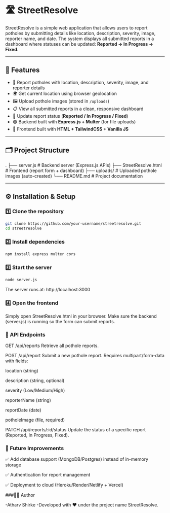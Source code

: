 # 🛣️ StreetResolve

StreetResolve is a simple web application that allows users to report potholes by submitting details like location, description, severity, image, reporter name, and date. The system displays all submitted reports in a dashboard where statuses can be updated: **Reported → In Progress → Fixed**.

---

## 🚀 Features

- 📍 Report potholes with location, description, severity, image, and reporter details
- 🌍 Get current location using browser geolocation
- 🖼️ Upload pothole images (stored in `/uploads`)
- 📋 View all submitted reports in a clean, responsive dashboard
- 🔄 Update report status (**Reported / In Progress / Fixed**)
- 🟢 Backend built with **Express.js + Multer** (for file uploads)
- 🎨 Frontend built with **HTML + TailwindCSS + Vanilla JS**

---

## 🗂️ Project Structure

.
├── server.js # Backend server (Express.js APIs)
├── StreetResolve.html # Frontend (report form + dashboard)
├── uploads/ # Uploaded pothole images (auto-created)
└── README.md # Project documentation



---

## ⚙️ Installation & Setup

### 1️⃣ Clone the repository

```bash
git clone https://github.com/your-username/streetresolve.git
cd streetresolve
```

### 2️⃣ Install dependencies
```bash
npm install express multer cors
```

### 3️⃣ Start the server
```bash
node server.js
```

The server runs at: http://localhost:3000

### 4️⃣ Open the frontend

Simply open StreetResolve.html in your browser.
Make sure the backend (server.js) is running so the form can submit reports.

### 📡 API Endpoints

GET /api/reports
Retrieve all pothole reports.

POST /api/report
Submit a new pothole report.
Requires multipart/form-data with fields:

location (string)

description (string, optional)

severity (Low/Medium/High)

reporterName (string)

reportDate (date)

potholeImage (file, required)

PATCH /api/reports/:id/status
Update the status of a specific report (Reported, In Progress, Fixed).

### 📌 Future Improvements

✅ Add database support (MongoDB/Postgres) instead of in-memory storage

✅ Authentication for report management

✅ Deployment to cloud (Heroku/Render/Netlify + Vercel)

###👨‍💻 Author

-Atharv Shirke
-Developed with ❤️ under the project name StreetResolve.
